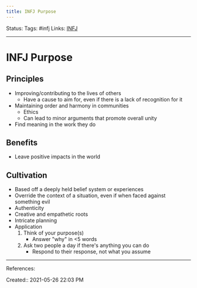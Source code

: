 ```yaml
---
title: INFJ Purpose
---
```

Status:
Tags: #infj
Links: [INFJ](out/infj.md)
___
# INFJ Purpose
## Principles
- Improving/contributing to the lives of others
	- Have a cause to aim for, even if there is a lack of recognition for it
- Maintaining order and harmony in communities
	- Ethics
	- Can lead to minor arguments that promote overall unity
- Find meaning in the work they do
## Benefits
- Leave positive impacts in the world
## Cultivation
- Based off a  deeply held belief system or experiences
- Override the context of a situation, even if when faced against something evil
- Authenticity
- Creative and empathetic roots
- Intricate planning
- Application
	1. Think of your purpose(s)
		- Answer "why" in <5 words
	2. Ask two people a day if there's anything you can do
		- Respond to their response, not what you assume
___
References:

Created:: 2021-05-26 22:03 PM